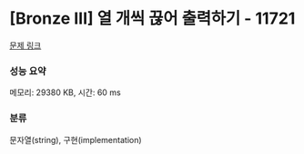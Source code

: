 # [Bronze III] 열 개씩 끊어 출력하기 - 11721 

[문제 링크](https://www.acmicpc.net/problem/11721) 

### 성능 요약

메모리: 29380 KB, 시간: 60 ms

### 분류

문자열(string), 구현(implementation)

